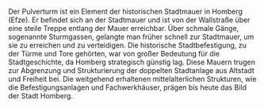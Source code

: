 Der Pulverturm ist ein Element der historischen Stadtmauer in Homberg (Efze). Er befindet sich an der Stadtmauer und ist von der Wallstraße über eine steile Treppe entlang der Mauer erreichbar. Über schmale Gänge, sogenannte Sturmgassen, gelangte man früher schnell zur Stadtmauer, um sie zu erreichen und zu verteidigen. Die historische Stadtbefestigung, zu der Türme und Tore gehörten, war von großer Bedeutung für die Stadtgeschichte, da Homberg strategisch günstig lag. Diese Mauern trugen zur Abgrenzung und Strukturierung der doppelten Stadtanlage aus Altstadt und Freiheit bei. Die weitgehend erhaltenen mittelalterlichen Strukturen, wie die Befestigungsanlagen und Fachwerkhäuser, prägen bis heute das Bild der Stadt Homberg.